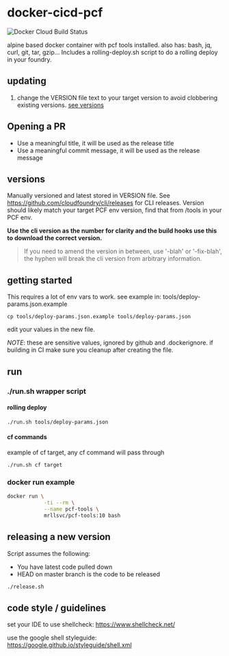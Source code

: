# docker-cicd-pcf

![Docker Cloud Build Status](https://img.shields.io/docker/cloud/build/datasite/docker-cicd-pcf?style=for-the-badge)

alpine based docker container with pcf tools installed. also has: bash, jq, curl, git, tar, gzip...
Includes a rolling-deploy.sh script to do a rolling deploy in your foundry.

## updating

1. change the VERSION file text to your target version to avoid clobbering existing versions. [see versions](#versions)

## Opening a PR

* Use a meaningful title, it will be used as the release title
* Use a meaningful commit message, it will be used as the release message

## versions

Manually versioned and latest stored in VERSION file. See https://github.com/cloudfoundry/cli/releases for CLI releases. Version should likely match your target PCF env version, find that from /tools in your PCF env.

**Use the cli version as the number for clarity and the build hooks use this to download the correct version.**

> If you need to amend the version in between, use '-blah' or '-fix-blah', the hyphen will break the cli version from arbitrary information.

## getting started

This requires a lot of env vars to work. see example in: tools/deploy-params.json.example

`cp tools/deploy-params.json.example tools/deploy-params.json`

edit your values in the new file.

*NOTE*: these are sensitive values, ignored by github and .dockerignore. if building in CI make sure you cleanup after creating the file.

## run

### ./run.sh wrapper script

#### rolling deploy

`./run.sh tools/deploy-params.json`

#### cf commands

example of cf target, any cf command will pass through

`./run.sh cf target`

### docker run example

```bash
docker run \
            -ti --rm \
            --name pcf-tools \
            mrllsvc/pcf-tools:10 bash
```

## releasing a new version

Script assumes the following:

* You have latest code pulled down
* HEAD on master branch is the code to be released

```bash
./release.sh
```

## code style / guidelines

set your IDE to use shellcheck: https://www.shellcheck.net/

use the google shell styleguide: https://google.github.io/styleguide/shell.xml